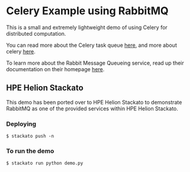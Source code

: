 # Celery Example using RabbitMQ

This is a small and extremely lightweight demo of using Celery for distributed computation.

You can read more about the Celery task queue [here][celery-homepage], and more about celery [here](http://en.wikipedia.org/wiki/Celery).

To learn more about the Rabbit Message Queueing service, read up their documentation on their homepage [here][rabbitmq-homepage].

## HPE Helion Stackato

This demo has been ported over to HPE Helion Stackato to demonstrate RabbitMQ as one of the provided services within HPE Helion Stackato.

### Deploying

    $ stackato push -n

### To run the demo

    $ stackato run python demo.py

[rabbitmq-homepage]: http://www.rabbitmq.com/
[celery-homepage]: http://www.celeryproject.org/
